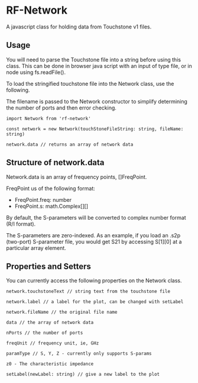 # RF-Network

A javascript class for holding data from Touchstone v1 files.

## Usage

You will need to parse the Touchstone file into a string before using this class. This can be done in browser java script with an input of type file, or in node using fs.readFile().

To load the stringified touchstone file into the Network class, use the following.

The filename is passed to the Network constructor to simplify determining the number of ports and then error checking.

```
import Network from 'rf-network'

const network = new Network(touchStoneFileString: string, fileName: string)

network.data // returns an array of network data
```

## Structure of network.data

Network.data is an array of frequency points, []FreqPoint.

FreqPoint us of the following format:
  - FreqPoint.freq: number
  - FreqPoint.s: math.Complex[][]

By default, the S-parameters will be converted to complex number format (R/I format).

The S-parameters are zero-indexed. As an example, if you load an .s2p (two-port) S-parameter file, you would get S21 by accessing S[1][0] at a particular array element.

## Properties and Setters

You can currently access the following properties on the Network class.

```
network.touchstoneText // string text from the touchstone file

network.label // a label for the plot, can be changed with setLabel

network.fileName // the original file name

data // the array of network data
   
nPorts // the number of ports

freqUnit // frequency unit, ie, GHz

paramType // S, Y, Z - currently only supports S-params

z0 - The characteristic impedance   

setLabel(newLabel: string) // give a new label to the plot
   
```